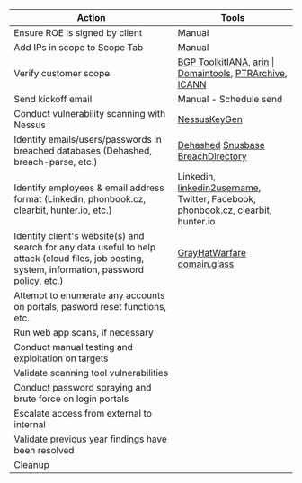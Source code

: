
| Action                                                                                                                                            | Tools                                                                                                                                                                                                                         |
| ------------------------------------------------------------------------------------------------------------------------------------------------- | ----------------------------------------------------------------------------------------------------------------------------------------------------------------------------------------------------------------------------- |
| Ensure ROE is signed by client                                                                                                                    | Manual                                                                                                                                                                                                                        |
| Add IPs in scope to Scope Tab                                                                                                                     | Manual                                                                                                                                                                                                                        |
| Verify customer scope                                                                                                                             | [BGP Toolkit](https://bgp.he.net/)[IANA](https://www.iana.org/), [arin](https://www.arin.net/) \| [Domaintools](https://www.domaintools.com/), [PTRArchive](http://ptrarchive.com/), [ICANN](https://lookup.icann.org/lookup) |
| Send kickoff email                                                                                                                                | Manual - Schedule send                                                                                                                                                                                                        |
| Conduct vulnerability scanning with Nessus                                                                                                        | [NessusKeyGen](https://github.com/harshdhamaniya/nessuskeygen)                                                                                                                                                                |
| Identify emails/users/passwords in breached databases (Dehashed, breach-parse, etc.)                                                              | [Dehashed](https://www.dehashed.com/) [Snusbase](https://snusbase.com) [BreachDirectory](https://breachdirectory.org)                                                                                                         |
| Identify employees & email address format (Linkedin, phonbook.cz, clearbit, hunter.io, etc.)                                                      | Linkedin, [linkedin2username](https://github.com/initstring/linkedin2username), Twitter, Facebook, phonbook.cz, clearbit, hunter.io                                                                                           |
| Identify client's website(s) and search for any data useful to help attack (cloud files, job posting, system, information, password policy, etc.) | [GrayHatWarfare](https://buckets.grayhatwarfare.com)  [domain.glass](https://domain.glass)                                                                                                                                    |
| Attempt to enumerate any accounts on portals, pasword reset functions, etc.                                                                       |                                                                                                                                                                                                                               |
| Run web app scans, if necessary                                                                                                                   |                                                                                                                                                                                                                               |
| Conduct manual testing and exploitation on targets                                                                                                |                                                                                                                                                                                                                               |
| Validate scanning tool vulnerabilities                                                                                                            |                                                                                                                                                                                                                               |
| Conduct password spraying and brute force on login portals                                                                                        |                                                                                                                                                                                                                               |
| Escalate access from external to internal                                                                                                         |                                                                                                                                                                                                                               |
| Validate previous year findings have been resolved                                                                                                |                                                                                                                                                                                                                               |
| Cleanup                                                                                                                                           |                                                                                                                                                                                                                               |
